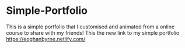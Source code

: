 # Simple-Portfolio
This is a simple portfolio that I customised and animated from a online course to share with my friends! 
This the new link to my simple portfolio  https://eoghanbyrne.netlify.com/
